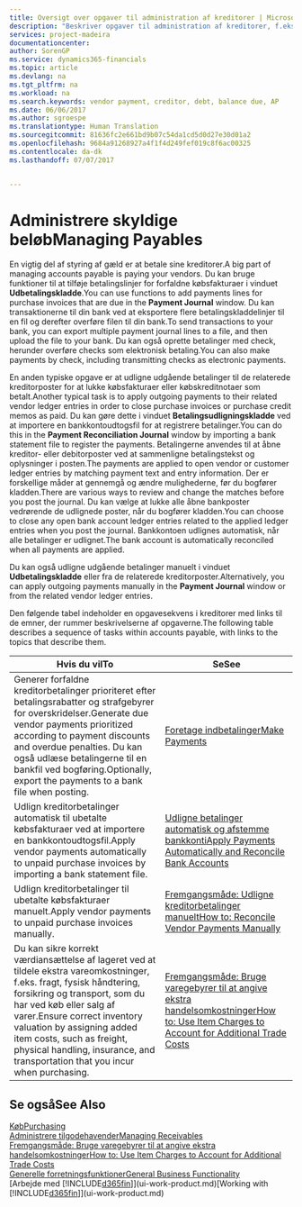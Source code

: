```yaml
---
title: Oversigt over opgaver til administration af kreditorer | Microsoft Docs
description: "Beskriver opgaver til administration af kreditorer, f.eks. betaling af kreditorer eller udligning af udgående betalinger til finansposter, for at lukke fakturaer eller kreditnotaer."
services: project-madeira
documentationcenter: 
author: SorenGP
ms.service: dynamics365-financials
ms.topic: article
ms.devlang: na
ms.tgt_pltfrm: na
ms.workload: na
ms.search.keywords: vendor payment, creditor, debt, balance due, AP
ms.date: 06/06/2017
ms.author: sgroespe
ms.translationtype: Human Translation
ms.sourcegitcommit: 81636fc2e661bd9b07c54da1cd5d0d27e30d01a2
ms.openlocfilehash: 9684a91268927a4f1f4d249fef019c8f6ac00325
ms.contentlocale: da-dk
ms.lasthandoff: 07/07/2017


---
```

# <a name="managing-payables"></a><span data-ttu-id="4c3a7-103">Administrere skyldige beløb</span><span class="sxs-lookup"><span data-stu-id="4c3a7-103">Managing Payables</span></span>
<span data-ttu-id="4c3a7-104">En vigtig del af styring af gæld er at betale sine kreditorer.</span><span class="sxs-lookup"><span data-stu-id="4c3a7-104">A big part of managing accounts payable is paying your vendors.</span></span> <span data-ttu-id="4c3a7-105">Du kan bruge funktioner til at tilføje betalingslinjer for forfaldne købsfakturaer i vinduet **Udbetalingskladde**.</span><span class="sxs-lookup"><span data-stu-id="4c3a7-105">You can use functions to add payments lines for purchase invoices that are due in the **Payment Journal** window.</span></span> <span data-ttu-id="4c3a7-106">Du kan transaktionerne til din bank ved at eksportere flere betalingskladdelinjer til en fil og derefter overføre filen til din bank.</span><span class="sxs-lookup"><span data-stu-id="4c3a7-106">To send transactions to your bank, you can export multiple payment journal lines to a file, and then upload the file to your bank.</span></span> <span data-ttu-id="4c3a7-107">Du kan også oprette betalinger med check, herunder overføre checks som elektronisk betaling.</span><span class="sxs-lookup"><span data-stu-id="4c3a7-107">You can also make payments by check, including transmitting checks as electronic payments.</span></span>

<span data-ttu-id="4c3a7-108">En anden typiske opgave er at udligne udgående betalinger til de relaterede kreditorposter for at lukke købsfakturaer eller købskreditnotaer som betalt.</span><span class="sxs-lookup"><span data-stu-id="4c3a7-108">Another typical task is to apply outgoing payments to their related vendor ledger entries in order to close purchase invoices or purchase credit memos as paid.</span></span> <span data-ttu-id="4c3a7-109">Du kan gøre dette i vinduet **Betalingsudligningskladde** ved at importere en bankkontoudtogsfil for at registrere betalinger.</span><span class="sxs-lookup"><span data-stu-id="4c3a7-109">You can do this in the **Payment Reconciliation Journal** window by importing a bank statement file to register the payments.</span></span> <span data-ttu-id="4c3a7-110">Betalingerne anvendes til at åbne kreditor- eller debitorposter ved at sammenligne betalingstekst og oplysninger i posten.</span><span class="sxs-lookup"><span data-stu-id="4c3a7-110">The payments are applied to open vendor or customer ledger entries by matching payment text and entry information.</span></span> <span data-ttu-id="4c3a7-111">Der er forskellige måder at gennemgå og ændre mulighederne, før du bogfører kladden.</span><span class="sxs-lookup"><span data-stu-id="4c3a7-111">There are various ways to review and change the matches before you post the journal.</span></span> <span data-ttu-id="4c3a7-112">Du kan vælge at lukke alle åbne bankposter vedrørende de udlignede poster, når du bogfører kladden.</span><span class="sxs-lookup"><span data-stu-id="4c3a7-112">You can choose to close any open bank account ledger entries related to the applied ledger entries when you post the journal.</span></span> <span data-ttu-id="4c3a7-113">Bankkontoen udlignes automatisk, når alle betalinger er udlignet.</span><span class="sxs-lookup"><span data-stu-id="4c3a7-113">The bank account is automatically reconciled when all payments are applied.</span></span>

<span data-ttu-id="4c3a7-114">Du kan også udligne udgående betalinger manuelt i vinduet **Udbetalingskladde** eller fra de relaterede kreditorposter.</span><span class="sxs-lookup"><span data-stu-id="4c3a7-114">Alternatively, you can apply outgoing payments manually in the **Payment Journal** window or from the related vendor ledger entries.</span></span>

<span data-ttu-id="4c3a7-115">Den følgende tabel indeholder en opgavesekvens i kreditorer med links til de emner, der rummer beskrivelserne af opgaverne.</span><span class="sxs-lookup"><span data-stu-id="4c3a7-115">The following table describes a sequence of tasks within accounts payable, with links to the topics that describe them.</span></span>

| <span data-ttu-id="4c3a7-116">Hvis du vil</span><span class="sxs-lookup"><span data-stu-id="4c3a7-116">To</span></span> | <span data-ttu-id="4c3a7-117">Se</span><span class="sxs-lookup"><span data-stu-id="4c3a7-117">See</span></span> |
| --- | --- |
| <span data-ttu-id="4c3a7-118">Generer forfaldne kreditorbetalinger prioriteret efter betalingsrabatter og strafgebyrer for overskridelser.</span><span class="sxs-lookup"><span data-stu-id="4c3a7-118">Generate due vendor payments prioritized according to payment discounts and overdue penalties.</span></span> <span data-ttu-id="4c3a7-119">Du kan også udlæse betalingerne til en bankfil ved bogføring.</span><span class="sxs-lookup"><span data-stu-id="4c3a7-119">Optionally, export the payments to a bank file when posting.</span></span> |[<span data-ttu-id="4c3a7-120">Foretage indbetalinger</span><span class="sxs-lookup"><span data-stu-id="4c3a7-120">Make Payments</span></span>](payables-make-payments.md) |
| <span data-ttu-id="4c3a7-121">Udlign kreditorbetalinger automatisk til ubetalte købsfakturaer ved at importere en bankkontoudtogsfil.</span><span class="sxs-lookup"><span data-stu-id="4c3a7-121">Apply vendor payments automatically to unpaid purchase invoices by importing a bank statement file.</span></span> |[<span data-ttu-id="4c3a7-122">Udligne betalinger automatisk og afstemme bankkonti</span><span class="sxs-lookup"><span data-stu-id="4c3a7-122">Apply Payments Automatically and Reconcile Bank Accounts</span></span>](receivables-apply-payments-auto-reconcile-bank-accounts.md) |
| <span data-ttu-id="4c3a7-123">Udlign kreditorbetalinger til ubetalte købsfakturaer manuelt.</span><span class="sxs-lookup"><span data-stu-id="4c3a7-123">Apply vendor payments to unpaid purchase invoices manually.</span></span> |[<span data-ttu-id="4c3a7-124">Fremgangsmåde: Udligne kreditorbetalinger manuelt</span><span class="sxs-lookup"><span data-stu-id="4c3a7-124">How to: Reconcile Vendor Payments Manually</span></span>](payables-how-apply-purchase-transactions-manually.md) |
|<span data-ttu-id="4c3a7-125">Du kan sikre korrekt værdiansættelse af lageret ved at tildele ekstra vareomkostninger, f.eks. fragt, fysisk håndtering, forsikring og transport, som du har ved køb eller salg af varer.</span><span class="sxs-lookup"><span data-stu-id="4c3a7-125">Ensure correct inventory valuation by assigning added item costs, such as freight, physical handling, insurance, and transportation that you incur when purchasing.</span></span>|[<span data-ttu-id="4c3a7-126">Fremgangsmåde: Bruge varegebyrer til at angive ekstra handelsomkostninger</span><span class="sxs-lookup"><span data-stu-id="4c3a7-126">How to: Use Item Charges to Account for Additional Trade Costs</span></span>](payables-how-assign-item-charges.md)|

## <a name="see-also"></a><span data-ttu-id="4c3a7-127">Se også</span><span class="sxs-lookup"><span data-stu-id="4c3a7-127">See Also</span></span>
[<span data-ttu-id="4c3a7-128">Køb</span><span class="sxs-lookup"><span data-stu-id="4c3a7-128">Purchasing</span></span>](purchasing-manage-purchasing.md)  
[<span data-ttu-id="4c3a7-129">Administrere tilgodehavender</span><span class="sxs-lookup"><span data-stu-id="4c3a7-129">Managing Receivables</span></span>](receivables-manage-receivables.md)  
[<span data-ttu-id="4c3a7-130">Fremgangsmåde: Bruge varegebyrer til at angive ekstra handelsomkostninger</span><span class="sxs-lookup"><span data-stu-id="4c3a7-130">How to: Use Item Charges to Account for Additional Trade Costs</span></span>](payables-how-assign-item-charges.md)  
[<span data-ttu-id="4c3a7-131">Generelle forretningsfunktioner</span><span class="sxs-lookup"><span data-stu-id="4c3a7-131">General Business Functionality</span></span>](ui-across-business-areas.md)  
<span data-ttu-id="4c3a7-132">[Arbejde med [!INCLUDE[d365fin](includes/d365fin_md.md)]](ui-work-product.md)</span><span class="sxs-lookup"><span data-stu-id="4c3a7-132">[Working with [!INCLUDE[d365fin](includes/d365fin_md.md)]](ui-work-product.md)</span></span>

